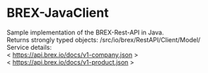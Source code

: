 # BREX-JavaClient
Sample implementation of the BREX-Rest-API in Java.  
Returns strongly typed objects: /src/io/brex/RestAPI/Client/Model/  
Service details:  
< https://api.brex.io/docs/v1-company.json >       
< https://api.brex.io/docs/v1-product.json >

